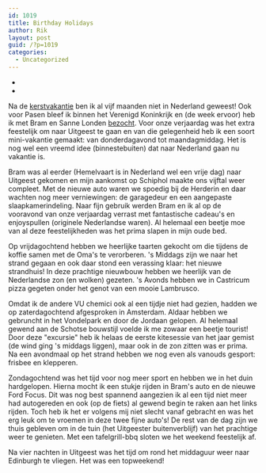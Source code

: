 ```yaml
---
id: 1019
title: Birthday Holidays
author: Rik
layout: post
guid: /?p=1019
categories:
  - Uncategorized
---
```

-
-
Na de [kerstvakantie][1] ben ik al vijf maanden niet in Nederland geweest! Ook voor Pasen bleef ik binnen het Verenigd Koninkrijk en (de week ervoor) heb ik met Bram en Sanne Londen [bezocht][2]. Voor onze verjaardag was het extra feestelijk om naar Uitgeest te gaan en van die gelegenheid heb ik een soort mini-vakantie gemaakt: van donderdagavond tot maandagmiddag. Het is nog wel een vreemd idee (binnestebuiten) dat naar Nederland gaan nu vakantie is.

Bram was al eerder (Hemelvaart is in Nederland wel een vrije dag) naar Uitgeest gekomen en mijn aankomst op Schiphol maakte ons vijftal weer compleet. Met de nieuwe auto waren we spoedig bij de Herderin en daar wachten nog meer verniewingen: de garagedeur en een aangepaste slaapkamerindeling. Naar fijn gebruik werden Bram en ik al op de vooravond van onze verjaardag verrast met fantastische cadeau's en enjoyspullen (originele Nederlandse waren). Al helemaal een beetje moe van al deze feestelijkheden was het prima slapen in mijn oude bed.

Op vrijdagochtend hebben we heerlijke taarten gekocht om die tijdens de koffie samen met de Oma's te verorberen. 's Middags zijn we naar het strand gegaan en ook daar stond een verassing klaar: het nieuwe strandhuis! In deze prachtige nieuwbouw hebben we heerlijk van de Nederlandse zon (en wolken) gezeten. 's Avonds hebben we in Castricum pizza gegeten onder het genot van een mooie Lambrusco.

Omdat ik de andere VU chemici ook al een tijdje niet had gezien, hadden we op zaterdagochtend afgesproken in Amsterdam. Aldaar hebben we gebruncht in het Vondelpark en door de Jordaan gelopen. Al helemaal gewend aan de Schotse bouwstijl voelde ik me zowaar een beetje tourist! Door deze "excursie" heb ik helaas de eerste kitesessie van het jaar gemist (de wind ging 's middags liggen), maar ook in de zon zitten was er prima. Na een avondmaal op het strand hebben we nog even als vanouds gesport: frisbee en klepperen.

Zondagochtend was het tijd voor nog meer sport en hebben we in het duin hardgelopen. Hierna mocht ik een stukje rijden in Bram's auto en de nieuwe Ford Focus. Dit was nog best spannend aangezien ik al een tijd niet meer had autogereden en ook (op de fiets) al gewend begin te raken aan het links rijden. Toch heb ik het er volgens mij niet slecht vanaf gebracht en was het erg leuk om te vroemen in deze twee fijne auto's! De rest van de dag zijn we thuis gebleven om in de tuin (het Uitgeester buitenverblijf) van het prachtige weer te genieten. Met een tafelgrill-bbq sloten we het weekend feestelijk af.

Na vier nachten in Uitgeest was het tijd om rond het middaguur weer naar Edinburgh te vliegen. Het was een topweekend!

 [1]: /?p=418 "Christmas holidays"
 [2]: /?p=722 "London"